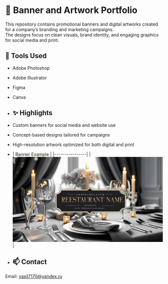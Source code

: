 # 🎨 Banner and Artwork Portfolio
This repository contains promotional banners and digital artworks created for a company’s branding and marketing campaigns.  
The designs focus on clean visuals, brand identity, and engaging graphics for social media and print.

## 🧰 Tools Used
- Adobe Photoshop  
- Adobe Illustrator  
- Figma
- Canva
  
- ## ✨ Highlights
- Custom banners for social media and website use  
- Concept-based designs tailored for campaigns  
- High-resolution artwork optimized for both digital and print

- | Banner Example |
|----------------|
| ![](1.png) |

- ## 📫 Contact
Email: vasil7170@yandex.ru

